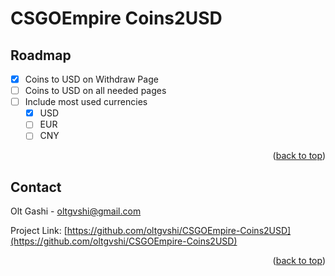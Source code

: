 # CSGOEmpire Coins2USD
<a name="readme-top"></a>


## Roadmap

- [x] Coins to USD on Withdraw Page
- [ ] Coins to USD on all needed pages
- [ ] Include most used currencies
    - [x] USD
    - [ ] EUR
    - [ ] CNY

<p align="right">(<a href="#readme-top">back to top</a>)</p>

## Contact

Olt Gashi - oltgvshi@gmail.com

Project Link: [https://github.com/oltgvshi/CSGOEmpire-Coins2USD](https://github.com/oltgvshi/CSGOEmpire-Coins2USD)

<p align="right">(<a href="#readme-top">back to top</a>)</p>
